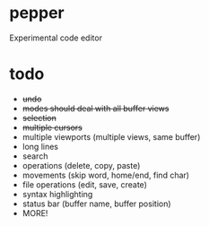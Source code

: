 # pepper
Experimental code editor

# todo
- ~~undo~~
- ~~modes should deal with all buffer views~~
- ~~selection~~
- ~~multiple cursors~~
- multiple viewports (multiple views, same buffer)
- long lines
- search
- operations (delete, copy, paste)
- movements (skip word, home/end, find char)
- file operations (edit, save, create)
- syntax highlighting
- status bar (buffer name, buffer position)
- MORE!
